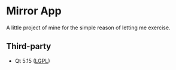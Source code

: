 # Mirror App
A little project of mine for the simple reason of letting me exercise.

## Third-party
* Qt 5.15 ([LGPL](http://doc.qt.io/qt-5/lgpl.html)) 